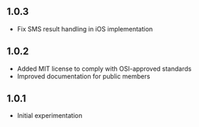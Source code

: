 ## 1.0.3

* Fix SMS result handling in iOS implementation


## 1.0.2

* Added MIT license to comply with OSI-approved standards
* Improved documentation for public members


## 1.0.1

* Initial experimentation